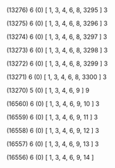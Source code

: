 (13276) 6 (0) [ 1, 3, 4, 6, 8, 3295 ] 3 


(13275) 6 (0) [ 1, 3, 4, 6, 8, 3296 ] 3 


(13274) 6 (0) [ 1, 3, 4, 6, 8, 3297 ] 3 


(13273) 6 (0) [ 1, 3, 4, 6, 8, 3298 ] 3 


(13272) 6 (0) [ 1, 3, 4, 6, 8, 3299 ] 3 


(13271) 6 (0) [ 1, 3, 4, 6, 8, 3300 ] 3 


(13270) 5 (0) [ 1, 3, 4, 6, 9 ] 9 


(16560) 6 (0) [ 1, 3, 4, 6, 9, 10 ] 3 


(16559) 6 (0) [ 1, 3, 4, 6, 9, 11 ] 3 


(16558) 6 (0) [ 1, 3, 4, 6, 9, 12 ] 3 


(16557) 6 (0) [ 1, 3, 4, 6, 9, 13 ] 3 


(16556) 6 (0) [ 1, 3, 4, 6, 9, 14 ]  

